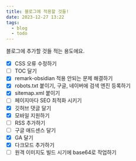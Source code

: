 ```yaml
---
title: 블로그에 적용할 것들!
date: 2023-12-27 13:22
tags:
  - blog
  - todo
---
```


블로그에 추가할 것들 적는 용도에요.

- [x] CSS 오류 수정하기
- [ ] TOC 달기
- [x] remark-obsidian 적용 안되는 문제 해결하기
- [x] robots.txt 붙이기, 구글, 네이버에 검색 엔진 등록하기
- [x] sitemap.xml 붙이기
- [ ] 페이지마다 SEO 최적화 시키기
- [x] 깃허브 댓글 달기
- [x] 모바일 지원하기
- [ ] RSS 추가하기
- [ ] 구글 애드센스 달기
- [x] GA 달기
- [x] 다크모드 추가하기
- [ ] 원격 이미지도 빌드 시기에 base64로 작업하기
